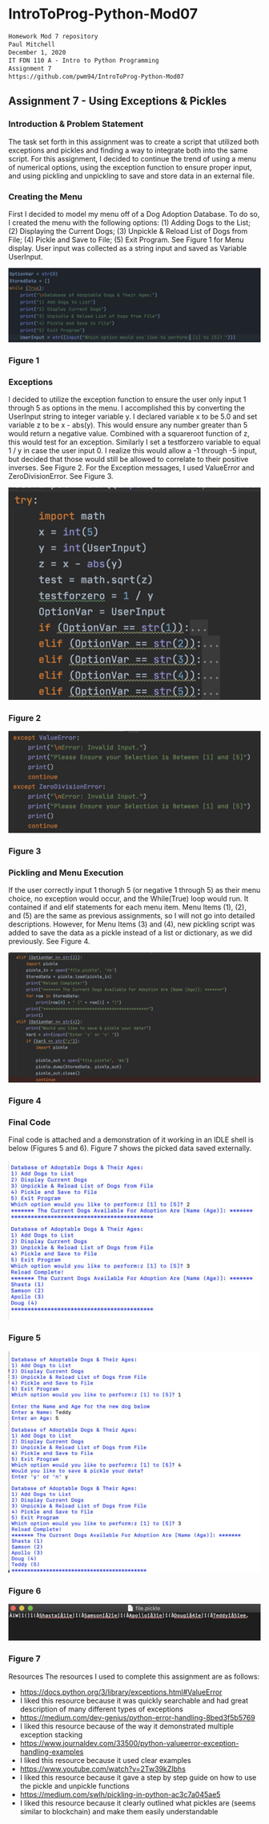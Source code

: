 # IntroToProg-Python-Mod07
```
Homework Mod 7 repository
Paul Mitchell
December 1, 2020
IT FDN 110 A - Intro to Python Programming 
Assignment 7
https://github.com/pwm94/IntroToProg-Python-Mod07
```

## Assignment 7 - Using Exceptions & Pickles

### Introduction & Problem Statement
The task set forth in this assignment was to create a script that utilized both exceptions and pickles and finding a way to integrate both into the same script. For this assignment, I decided to continue the trend of using a menu of numerical options, using the exception function to ensure proper input, and using pickling and unpickling to save and store data in an external file. 

### Creating the Menu
First I decided to model my menu off of a Dog Adoption Database. To do so, I created the menu with the following options: (1) Adding Dogs to the List; (2) Displaying the Current Dogs; (3) Unpickle & Reload List of Dogs from File; (4) Pickle and Save to File; (5) Exit Program. See Figure 1 for Menu display. User input was collected as a string input and saved as Variable UserInput.

![Figure 1](https://github.com/pwm94/IntroToProg-Python-Mod07/blob/docs/Fig%201.png "Figure 1")
### Figure 1

### Exceptions
I decided to utilize the exception function to ensure the user only input 1 through 5 as options in the menu. I accomplished this by converting the UserInput string to integer variable y. I declared variable x to be 5.0 and set variable z to be x - abs(y). This would ensure any number greater than 5 would return a negative value. Combined with a squareroot function of z, this would test for an exception. Similarly I set a testforzero variable to equal 1 / y in case the user input 0. I realize this would allow a -1 through -5 input, but decided that those would still be allowed to correlate to their positive inverses. See Figure 2. For the Exception messages, I used ValueError and ZeroDivisionError. See Figure 3. 

![Figure 2](https://github.com/pwm94/IntroToProg-Python-Mod07/blob/docs/Fig%202.png "Figure 2")
### Figure 2

![Figure 3](https://github.com/pwm94/IntroToProg-Python-Mod07/blob/docs/Fig%203.png "Figure 3")
### Figure 3


### Pickling and Menu Execution
If the user correctly input 1 thorugh 5 (or negative 1 through 5) as their menu choice, no exception would occur, and the While(True) loop would run. It contained if and elif statements for each menu item. Menu Items (1), (2), and (5) are the same as previous assignments, so I will not go into detailed descriptions. However, for Menu Items (3) and (4), new pickling script was added to save the data as a pickle instead of a list or dictionary, as we did previously. See Figure 4.

![Figure 4](https://github.com/pwm94/IntroToProg-Python-Mod07/blob/docs/Fig%204.png "Figure 4")
### Figure 4

### Final Code
Final code is attached and a demonstration of it working in an IDLE shell is below (Figures 5 and 6). Figure 7 shows the picked data saved externally. 

![Figure 5](https://github.com/pwm94/IntroToProg-Python-Mod07/blob/docs/Fig%205.png "Figure 5")
### Figure 5

![Figure 6](https://github.com/pwm94/IntroToProg-Python-Mod07/blob/docs/Fig%206.png "Figure 6")
### Figure 6

![Figure 7](https://github.com/pwm94/IntroToProg-Python-Mod07/blob/docs/Fig%207.png "Figure 7")
### Figure 7


Resources
The resources I used to complete this assignment are as follows:
- https://docs.python.org/3/library/exceptions.html#ValueError
 - I liked this resource because it was quickly searchable and had great description of many different types of exceptions 
- https://medium.com/dev-genius/python-error-handling-8bed3f5b5769
 - I liked this resource because of the way it demonstrated multiple exception stacking
- https://www.journaldev.com/33500/python-valueerror-exception-handling-examples
 - I liked this resource because it used clear examples
- https://www.youtube.com/watch?v=2Tw39kZIbhs 
 - I liked this resource because it gave a step by step guide on how to use the pickle and unpickle functions
- https://medium.com/swlh/pickling-in-python-ac3c7a045ae5
 - I liked this resource because it clearly outlined what pickles are (seems similar to blockchain) and make them easily understandable

